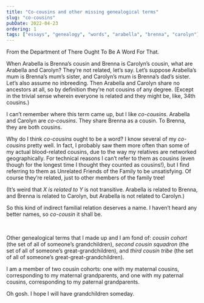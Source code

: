 ```yaml
---
title: "Co-cousins and other missing genealogical terms"
slug: "co-cousins"
pubDate: 2022-04-23
ordering: 1
tags: ["essays", "genealogy", "words", "arabella", "brenna", "carolyn"]
---
```


<span class="small-caps">From</span> the Department of There Ought To Be A Word For That.

When Arabella is Brenna’s cousin and Brenna is Carolyn’s cousin, what are Arabella and Carolyn? They’re not related, let’s say. Let’s suppose Arabella’s mum is Brenna’s mum’s sister, and Carolyn’s mum is Brenna’s dad’s sister. Let’s also assume no inbreeding. Then Arabella and Carolyn share no ancestors at all, so by definition they’re not cousins of any degree. (Except in the trivial sense wherein everyone is related and they might be, like, 34th cousins.)

I can’t remember where this term came up, but I like _co-cousins_. Arabella and Carolyn are _co-cousins_. They share Brenna as a cousin. To Brenna, they are both cousins.

Why do I think _co-cousins_ ought to be a word? I know several of my _co-cousins_ pretty well. In fact, I probably saw them more often than some of my actual blood-related cousins, due to the way my relatives are networked geographically. For technical reasons I can’t refer to them as cousins (even though for the longest time I thought they counted as cousins!), but I find referring to them as Unrelated Friends of the Family to be unsatisfying. Of course they’re related, just to other members of the family tree!

(It’s weird that _X is related to Y_ is not transitive. Arabella is related to Brenna, and Brenna is related to Carolyn, but Arabella is not related to Carolyn.)

So this kind of indirect familial relation deserves a name. I haven’t heard any better names, so _co-cousin_ it shall be.

<br />

Other genealogical terms that I made up and I am fond of: _cousin cohort_ (the set of all of someone’s grandchildren), _second cousin squadron_ (the set of all of someone’s great-grandchildren), and _third cousin tribe_ (the set of all of someone’s great-great-grandchildren).

I am a member of two cousin cohorts: one with my maternal cousins, corresponding to my maternal grandparents, and one with my paternal cousins, corresponding to my paternal grandparents.

Oh gosh. I hope I will have grandchildren someday.